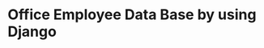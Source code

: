 <h1>
  Office Employee Data Base by using Django
</h1>
<!-- <img src='' alt=Girl in a jacket'' width=500'' height=600''> -->
